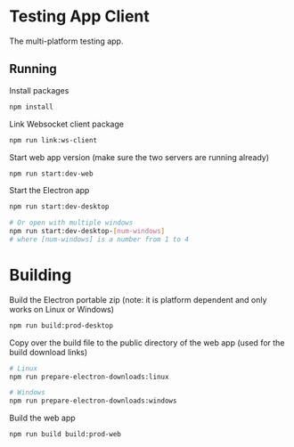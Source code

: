# Testing App Client

The multi-platform testing app.

## Running

Install packages

```bash
npm install
```

Link Websocket client package

```bash
npm run link:ws-client
```

Start web app version (make sure the two servers are running already)

```bash
npm run start:dev-web
```

Start the Electron app

```bash
npm run start:dev-desktop

# Or open with multiple windows
npm run start:dev-desktop-[num-windows]
# where [num-windows] is a number from 1 to 4
```

# Building 

Build the Electron portable zip (note: it is platform dependent and only
works on Linux or Windows)

```bash
npm run build:prod-desktop
```

Copy over the build file to the public directory of the web app (used for the
build download links)

```bash
# Linux
npm run prepare-electron-downloads:linux

# Windows
npm run prepare-electron-downloads:windows
```

Build the web app

```bash
npm run build build:prod-web
```